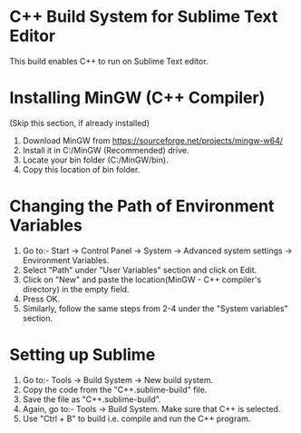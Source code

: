 # C++ Build System for Sublime Text Editor
This build enables C++ to run on Sublime Text editor.

# Installing MinGW (C++ Compiler) 
(Skip this section, if already installed)
1. Download MinGW from https://sourceforge.net/projects/mingw-w64/ 
2. Install it in C:/MinGW (Recommended) drive.
3. Locate your bin folder (C:/MinGW/bin).
4. Copy this location of bin folder.

# Changing the Path of Environment Variables
1. Go to:- Start -> Control Panel -> System -> Advanced system settings -> Environment Variables.
2. Select "Path" under "User Variables" section and click on Edit.
3. Click on "New" and paste the location(MinGW - C++ compiler's directory) in the empty field.
4. Press OK.
5. Similarly, follow the same steps from 2-4 under the "System variables" section.

# Setting up Sublime
1. Go to:- Tools -> Build System -> New build system.
2. Copy the code from the "C++.sublime-build" file.
3. Save the file as "C++.sublime-build".
4. Again, go to:- Tools -> Build System. Make sure that C++ is selected.
5. Use "Ctrl + B" to build i.e. compile and run the C++ program.

